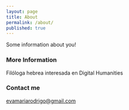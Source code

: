```yaml
---
layout: page
title: About
permalink: /about/
published: true
---
```


Some information about you!

### More Information

Filóloga hebrea interesada en Digital Humanities

### Contact me

[evamariarodrigo@gmail.com](mailto:evamariarodrigo@gmail.com)
